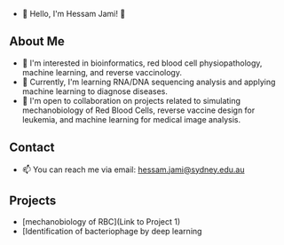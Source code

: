 - 👋  Hello, I'm Hessam Jami! 👋

## About Me
- 👀 I'm interested in bioinformatics, red blood cell physiopathology, machine learning, and reverse vaccinology.
- 🌱 Currently, I'm learning RNA/DNA sequencing analysis and applying machine learning to diagnose diseases.
- 💞️ I'm open to collaboration on projects related to simulating mechanobiology of Red Blood Cells, reverse vaccine design for leukemia, and machine learning for medical image analysis.

## Contact
- 📫 You can reach me via email: hessam.jami@sydney.edu.au

## Projects
- [mechanobiology of RBC](Link to Project 1)
- [Identification of bacteriophage by deep learning 
